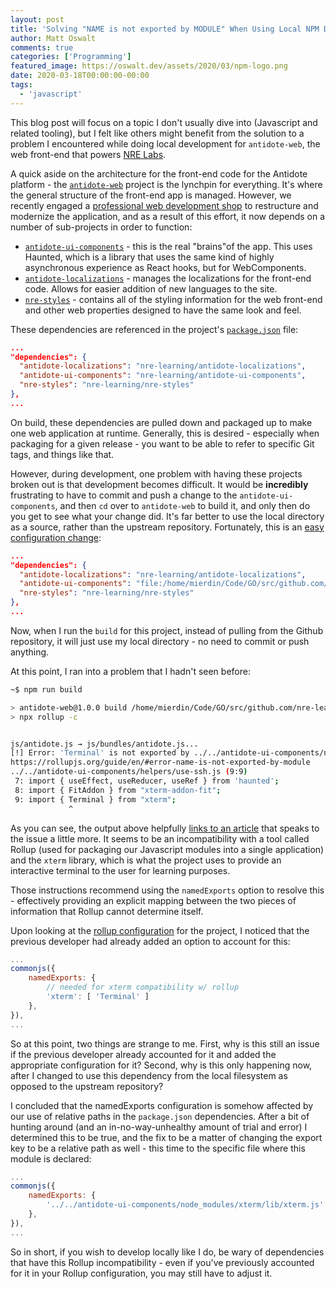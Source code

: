 ```yaml
---
layout: post
title: 'Solving "NAME is not exported by MODULE" When Using Local NPM Dependencies'
author: Matt Oswalt
comments: true
categories: ['Programming']
featured_image: https://oswalt.dev/assets/2020/03/npm-logo.png
date: 2020-03-18T00:00:00-00:00
tags:
  - 'javascript'
---
```


This blog post will focus on a topic I don't usually dive into (Javascript and related tooling), but I felt like others might benefit from the solution to a problem I encountered while doing local development for `antidote-web`, the web front-end that powers [NRE Labs](https://nrelabs.io/).

A quick aside on the architecture for the front-end code for the Antidote platform - the [`antidote-web`](https://github.com/nre-learning/antidote-web) project is the lynchpin for everything. It's where the general structure of the front-end app is managed. However, we recently engaged a [professional web development shop](https://www.bitovi.com/) to restructure and modernize the application, and as a result of this effort, it now depends on a number of sub-projects in order to function:

- [`antidote-ui-components`](https://github.com/nre-learning/antidote-ui-components) - this is the real "brains"of the app. This uses Haunted, which is a library that uses the same kind of highly asynchronous experience as React hooks, but for WebComponents.
- [`antidote-localizations`](https://github.com/nre-learning/antidote-localizations) - manages the localizations for the front-end code. Allows for easier addition of new languages to the site.
- [`nre-styles`](https://github.com/nre-learning/nre-styles) - contains all of the styling information for the web front-end and other web properties designed to have the same look and feel.

These dependencies are referenced in the project's [`package.json`](https://github.com/nre-learning/antidote-web/blob/master/src/package.json) file:

```json
...
"dependencies": {
  "antidote-localizations": "nre-learning/antidote-localizations",
  "antidote-ui-components": "nre-learning/antidote-ui-components",
  "nre-styles": "nre-learning/nre-styles"
},
...
```

On build, these dependencies are pulled down and packaged up to make one web application at runtime. Generally, this is desired - especially when packaging for a given release - you want to be able to refer to specific Git tags, and things like that.

However, during development, one problem with having these projects broken out is that development becomes difficult. It would be **incredibly** frustrating to have to commit and push a change to the `antidote-ui-components`, and then `cd` over to `antidote-web` to build it, and only then do you get to see what your change did. It's far better to use the local directory as a source, rather than the upstream repository. Fortunately, this is an [easy configuration change](https://docs.npmjs.com/files/package.json#local-paths):


```json
...
"dependencies": {
  "antidote-localizations": "nre-learning/antidote-localizations",
  "antidote-ui-components": "file:/home/mierdin/Code/GO/src/github.com/nre-learning/antidote-ui-components",
  "nre-styles": "nre-learning/nre-styles"
},
...
```

Now, when I run the `build` for this project, instead of pulling from the Github repository, it will just use my local directory - no need to commit or push anything.

At this point, I ran into a problem that I hadn't seen before:

```bash
~$ npm run build

> antidote-web@1.0.0 build /home/mierdin/Code/GO/src/github.com/nre-learning/antidote-web/src
> npx rollup -c


js/antidote.js → js/bundles/antidote.js...
[!] Error: 'Terminal' is not exported by ../../antidote-ui-components/node_modules/xterm/lib/xterm.js, imported by ../../antidote-ui-components/helpers/use-ssh.js
https://rollupjs.org/guide/en/#error-name-is-not-exported-by-module
../../antidote-ui-components/helpers/use-ssh.js (9:9)
 7: import { useEffect, useReducer, useRef } from 'haunted';
 8: import { FitAddon } from "xterm-addon-fit";
 9: import { Terminal } from "xterm";
             ^
```

As you can see, the output above helpfully [links to an article](https://rollupjs.org/guide/en/#error-name-is-not-exported-by-module) that speaks to the issue a little more. It seems to be an incompatibility with a tool called Rollup (used for packaging our Javascript modules into a single application) and the `xterm` library, which is what the project uses to provide an interactive terminal to the user for learning purposes.

Those instructions recommend using the `namedExports` option to resolve this - effectively providing an explicit mapping between the two pieces of information that Rollup cannot determine itself.

Upon looking at the [rollup configuration](https://github.com/nre-learning/antidote-web/blob/master/src/rollup.config.js) for the project, I noticed that the previous developer had already added an option to account for this:

```javascript
...
commonjs({
    namedExports: {
        // needed for xterm compatibility w/ rollup
        'xterm': [ 'Terminal' ]
    },
}),
...
```

So at this point, two things are strange to me. First, why is this still an issue if the previous developer already accounted for it and added the appropriate configuration for it? Second, why is this only happening now, after I changed to use this dependency from the local filesystem as opposed to the upstream repository?

I concluded that the namedExports configuration is somehow affected by our use of relative paths in the `package.json` dependencies. After a bit of hunting around (and an in-no-way-unhealthy amount of trial and error) I determined this to be true, and the fix to be a matter of changing the export key to be a relative path as well - this time to the specific file where this module is declared:

```javascript
...
commonjs({
    namedExports: {
        '../../antidote-ui-components/node_modules/xterm/lib/xterm.js': [ 'Terminal' ]
    },
}),
...
```

So in short, if you wish to develop locally like I do, be wary of dependencies that have this Rollup incompatibility - even if you've previously accounted for it in your Rollup configuration, you may still have to adjust it.
